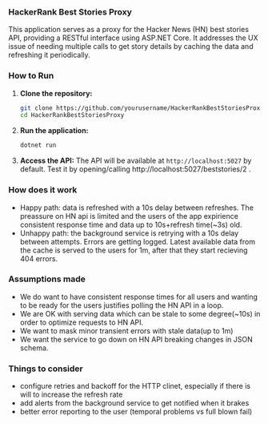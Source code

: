 ### HackerRank Best Stories Proxy
This application serves as a proxy for the Hacker News (HN) best stories API, providing a RESTful interface using ASP.NET Core. It addresses the UX issue of needing multiple calls to get story details by caching the data and refreshing it periodically.

### How to Run

1. **Clone the repository:**
    ```sh
    git clone https://github.com/yourusername/HackerRankBestStoriesProxy.git
    cd HackerRankBestStoriesProxy
    ```

2. **Run the application:**
    ```sh
    dotnet run
    ```

3. **Access the API:**
    The API will be available at `http://localhost:5027` by default. Test it by opening/calling http://localhost:5027/beststories/2 .


### How does it work
* Happy path: data is refreshed with a 10s delay between refreshes. The preassure on HN api is limited and the users of the app expirience consistent response time and data up to 10s+refresh time(~3s) old.
* Unhappy path: the background service is retrying with a 10s delay between attempts. Errors are getting logged. Latest available data from the cache is served to the users for 1m, after that they start recieving 404 errors.

### Assumptions made
* We do want to have consistent response times for all users and wanting to be ready for the users justifies polling the HN API in a loop.
* We are OK with serving data which can be stale to some degree(~10s) in order to optimize requests to HN API.
* We want to mask minor transient errors with stale data(up to 1m)
* We want the service to go down on HN API breaking changes in JSON schema.

### Things to consider
* configure retries and backoff for the HTTP clinet, especially if there is will to increase the refresh rate
* add alerts from the background service to get notified when it brakes
* better error reporting to the user (temporal problems vs full blown fail)
